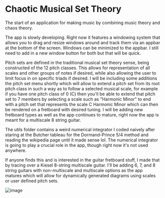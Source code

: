 # Chaotic Musical Set Theory

The start of an application for making music by combining music theory and chaos theory.

The app is slowly developing. Right now it features a windowing system that allows you to drag and resize windows around and track them via an appbar at the bottom of the screen. Windows can be minimized to the appbar. I still need to add in a new window button for both but that will be quick.

Pitch sets are defined in the traditional musical set theory sense, being constructed of the 12 pitch classes. This allows for representation of all scales and other groups of notes if desired, while also allowing the user to limit focus in on specific triads if desired. I will be including some additions the pitch set menu shortly which will allow to extend a pitch set from its root pitch class in such a way as to follow a selected musical scale, for example if you have one pitch class of 0 (C) then you'll be able to extend that pitch set to 7 members by selecting a scale such as "Harmonic Minor" to end with a pitch set that represents the scale C Harmonic Minor which can then be rendered on a fretboard with desired tuning. I will be adding new fretboard types as well as the app continues to mature, right now the app is meant for a multiscale 8 string guitar.

The utils folder contains a weird numerical integrator I coded naively after staring at the Butcher tableau for the Dormand-Prince 5/4 method and reading the wikipedia page until it made sense lol. The numerical integrator is going to play a crucial role in the app, though right now it's not used anywhere.

If anyone finds this and is interested in the guitar fretboard stuff, I made that by tracing over a Kiesel 8-string multiscale guitar. I'll be adding 6, 7, and 8 string guitars with non-multiscale and multiscale options as the app matures which will allow for dynamically generated diagrams using scales or user defined pitch sets.

![image](https://github.com/carperbr/musical-chaos-theory/assets/30326384/6a3f8d77-7b06-487a-b703-49647333b076)
